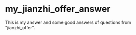# my_jianzhi_offer_answer
This is my answer and some good answers of questions from "jianzhi_offer".
